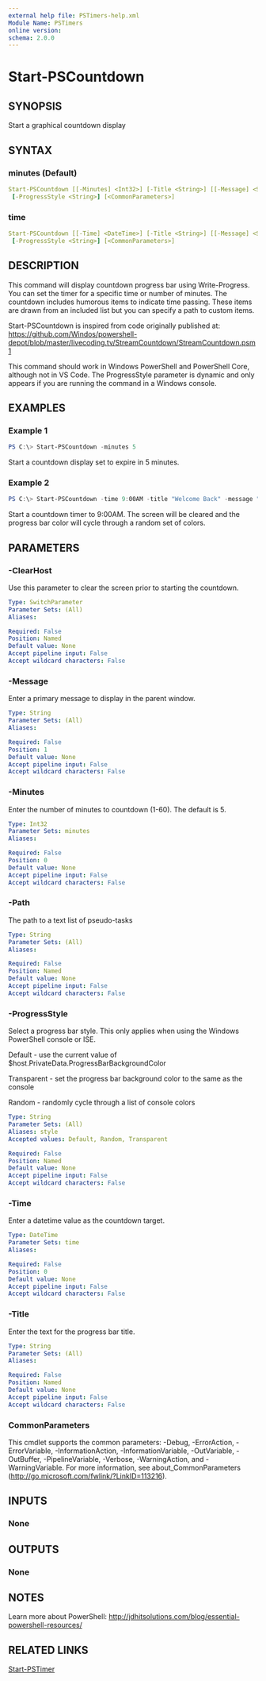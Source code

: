 ```yaml
---
external help file: PSTimers-help.xml
Module Name: PSTimers
online version:
schema: 2.0.0
---
```


# Start-PSCountdown

## SYNOPSIS

Start a graphical countdown display

## SYNTAX

### minutes (Default)

```yaml
Start-PSCountdown [[-Minutes] <Int32>] [-Title <String>] [[-Message] <String>] [-ClearHost] [-Path <String>]
 [-ProgressStyle <String>] [<CommonParameters>]
```

### time

```yaml
Start-PSCountdown [[-Time] <DateTime>] [-Title <String>] [[-Message] <String>] [-ClearHost] [-Path <String>]
 [-ProgressStyle <String>] [<CommonParameters>]
```

## DESCRIPTION

This command will display countdown progress bar using Write-Progress. You can set the timer for a specific time or number of minutes. The countdown includes humorous items to indicate time passing. These items are drawn from an included list but you can specify a path to custom items.

Start-PSCountdown is inspired from code originally published at: 
https://github.com/Windos/powershell-depot/blob/master/livecoding.tv/StreamCountdown/StreamCountdown.psm1

This command should work in Windows PowerShell and PowerShell Core, although not in VS Code.
The ProgressStyle parameter is dynamic and only appears if you are running the command in a Windows console.

## EXAMPLES

### Example 1

```powershell
PS C:\> Start-PSCountdown -minutes 5
```

Start a countdown display set to expire in 5 minutes.

### Example 2

```powershell
PS C:\> Start-PSCountdown -time 9:00AM -title "Welcome Back" -message "Review your class notes and have questions ready" -clearhost -progressStyle random
```

Start a countdown timer to 9:00AM. The screen will be cleared and the progress bar color will cycle through a random set of colors.

## PARAMETERS

### -ClearHost

Use this parameter to clear the screen prior to starting the countdown.

```yaml
Type: SwitchParameter
Parameter Sets: (All)
Aliases:

Required: False
Position: Named
Default value: None
Accept pipeline input: False
Accept wildcard characters: False
```

### -Message

Enter a primary message to display in the parent window.

```yaml
Type: String
Parameter Sets: (All)
Aliases:

Required: False
Position: 1
Default value: None
Accept pipeline input: False
Accept wildcard characters: False
```

### -Minutes

Enter the number of minutes to countdown (1-60). The default is 5.

```yaml
Type: Int32
Parameter Sets: minutes
Aliases:

Required: False
Position: 0
Default value: None
Accept pipeline input: False
Accept wildcard characters: False
```

### -Path

The path to a text list of pseudo-tasks

```yaml
Type: String
Parameter Sets: (All)
Aliases:

Required: False
Position: Named
Default value: None
Accept pipeline input: False
Accept wildcard characters: False
```

### -ProgressStyle

Select a progress bar style. This only applies when using the Windows PowerShell console or ISE.

Default - use the current value of $host.PrivateData.ProgressBarBackgroundColor

Transparent - set the progress bar background color to the same as the console

Random - randomly cycle through a list of console colors

```yaml
Type: String
Parameter Sets: (All)
Aliases: style
Accepted values: Default, Random, Transparent

Required: False
Position: Named
Default value: None
Accept pipeline input: False
Accept wildcard characters: False
```

### -Time

Enter a datetime value as the countdown target.

```yaml
Type: DateTime
Parameter Sets: time
Aliases:

Required: False
Position: 0
Default value: None
Accept pipeline input: False
Accept wildcard characters: False
```

### -Title

Enter the text for the progress bar title.

```yaml
Type: String
Parameter Sets: (All)
Aliases:

Required: False
Position: Named
Default value: None
Accept pipeline input: False
Accept wildcard characters: False
```

### CommonParameters

This cmdlet supports the common parameters: -Debug, -ErrorAction, -ErrorVariable, -InformationAction, -InformationVariable, -OutVariable, -OutBuffer, -PipelineVariable, -Verbose, -WarningAction, and -WarningVariable. For more information, see about_CommonParameters (http://go.microsoft.com/fwlink/?LinkID=113216).

## INPUTS

### None

## OUTPUTS

### None

## NOTES

Learn more about PowerShell:
http://jdhitsolutions.com/blog/essential-powershell-resources/

## RELATED LINKS

[Start-PSTimer](Start-PSTimer.md)
